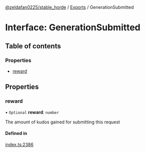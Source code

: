 [@zeldafan0225/stable_horde](../README.md) / [Exports](../modules.md) / GenerationSubmitted

# Interface: GenerationSubmitted

## Table of contents

### Properties

- [reward](GenerationSubmitted.md#reward)

## Properties

### reward

• `Optional` **reward**: `number`

The amount of kudos gained for submitting this request

#### Defined in

[index.ts:2386](https://github.com/ZeldaFan0225/stable_horde/blob/ca96654/index.ts#L2386)
